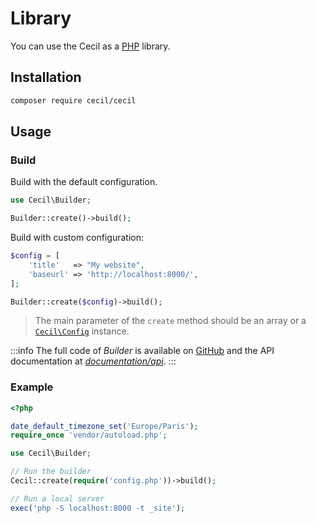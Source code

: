 <!--
description: "Use Cecil as a PHP library."
date: 2023-12-13
updated: 2025-06-20
-->
# Library

You can use the Cecil as a [PHP](https://www.php.net) library.

## Installation

```bash
composer require cecil/cecil
```

## Usage

### Build

Build with the default configuration.

```php
use Cecil\Builder;

Builder::create()->build();
```

Build with custom configuration:

```php
$config = [
    'title'   => "My website",
    'baseurl' => 'http://localhost:8000/',
];

Builder::create($config)->build();
```

> The main parameter of the `create` method should be an array or a [`Cecil\Config`](https://github.com/Cecilapp/Cecil/blob/master/src/Config.php) instance.

:::info
The full code of _Builder_ is available on [GitHub](https://github.com/Cecilapp/Cecil/blob/master/src/Builder.php) and the API documentation at [_documentation/api_](../api/).
:::

### Example

```php
<?php

date_default_timezone_set('Europe/Paris');
require_once 'vendor/autoload.php';

use Cecil\Builder;

// Run the builder
Cecil::create(require('config.php'))->build();

// Run a local server
exec('php -S localhost:8000 -t _site');
```
